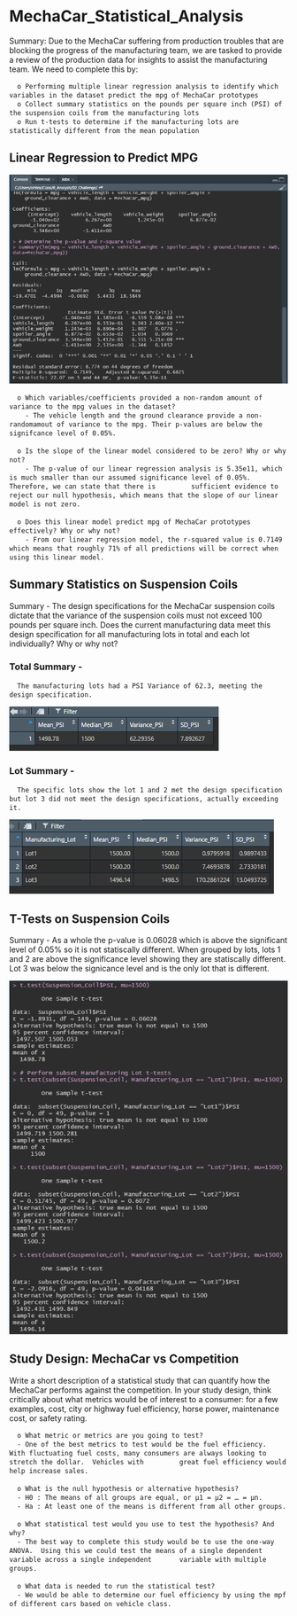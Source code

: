 # MechaCar_Statistical_Analysis

Summary:  Due to the MechaCar suffering from production troubles that are blocking the progress of the manufacturing team, we are tasked to provide a review of the production data for insights to assist the manufacturing team.  We need to complete this by:  

      o Performing multiple linear regression analysis to identify which variables in the dataset predict the mpg of MechaCar prototypes
      o Collect summary statistics on the pounds per square inch (PSI) of the suspension coils from the manufacturing lots
      o Run t-tests to determine if the manufacturing lots are statistically different from the mean population

## Linear Regression to Predict MPG
     
   ![](https://github.com/PJ427/MechaCar_Statistical_Analysis/blob/main/Resources/linear_regression_output.PNG)
   
      o Which variables/coefficients provided a non-random amount of variance to the mpg values in the dataset?
        - The vehicle length and the ground clearance provide a non-randomamout of variance to the mpg. Their p-values are below the signifcance level of 0.05%.

      o Is the slope of the linear model considered to be zero? Why or why not?
        - The p-value of our linear regression analysis is 5.35e11, which is much smaller than our assumed significance level of 0.05%. Therefore, we can state that there is         sufficient evidence to reject our null hypothesis, which means that the slope of our linear model is not zero.
   
      o Does this linear model predict mpg of MechaCar prototypes effectively? Why or why not?
        - From our linear regression model, the r-squared value is 0.7149 which means that roughly 71% of all predictions will be correct when using this linear model.

## Summary Statistics on Suspension Coils

   Summary - The design specifications for the MechaCar suspension coils dictate that the variance of the suspension coils must not exceed 100 pounds per square inch. Does the current manufacturing data meet this design specification for all manufacturing lots in total and each lot individually? Why or why not?

### Total Summary - 
      The manufacturing lots had a PSI Variance of 62.3, meeting the design specification.
![toatl_summary](https://github.com/PJ427/MechaCar_Statistical_Analysis/blob/main/Resources/total_summary.PNG)

### Lot Summary - 
      The specific lots show the lot 1 and 2 met the design specification but lot 3 did not meet the design specifications, actually exceeding it.
![lot_summary](https://github.com/PJ427/MechaCar_Statistical_Analysis/blob/main/Resources/lot_summary.PNG)
   
## T-Tests on Suspension Coils

   Summary - As a whole the p-value is 0.06028 which is above the significant level of 0.05% so it is not statiscally different.  When grouped by lots, lots 1 and 2 are above the significance level showing they are statiscally different.  Lot 3 was below the signicance level and is the only lot that is different.
   
   ![](https://github.com/PJ427/MechaCar_Statistical_Analysis/blob/main/Resources/t_tests.PNG)

## Study Design: MechaCar vs Competition

Write a short description of a statistical study that can quantify how the MechaCar performs against the competition. In your study design, think critically about what metrics would be of interest to a consumer: for a few examples, cost, city or highway fuel efficiency, horse power, maintenance cost, or safety rating.

      o What metric or metrics are you going to test?
      - One of the best metrics to test would be the fuel efficiency.  With fluctuating fuel costs, many consumers are always looking to stretch the dollar.  Vehicles with         great fuel efficiency would help increase sales.
      
      o What is the null hypothesis or alternative hypothesis?
      - H0 : The means of all groups are equal, or µ1 = µ2 = … = µn.
      - Ha : At least one of the means is different from all other groups.
      
      o What statistical test would you use to test the hypothesis? And why?
      - The best way to complete this study would be to use the one-way ANOVA.  Using this we could test the means of a single dependent variable across a single independent       variable with multiple groups. 

      o What data is needed to run the statistical test?
      - We would be able to determine our fuel efficiency by using the mpf of different cars based on vehicle class.
